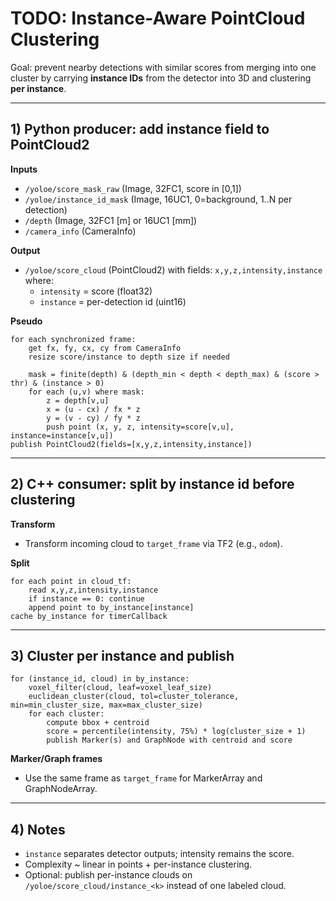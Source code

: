 # TODO: Instance-Aware PointCloud Clustering

Goal: prevent nearby detections with similar scores from merging into one cluster by carrying **instance IDs** from the detector into 3D and clustering **per instance**.

---

## 1) Python producer: add instance field to PointCloud2

**Inputs**
- `/yoloe/score_mask_raw` (Image, 32FC1, score in [0,1])
- `/yoloe/instance_id_mask` (Image, 16UC1, 0=background, 1..N per detection)
- `/depth` (Image, 32FC1 [m] or 16UC1 [mm])
- `/camera_info` (CameraInfo)

**Output**
- `/yoloe/score_cloud` (PointCloud2) with fields: `x,y,z,intensity,instance` where:
  - `intensity` = score (float32)
  - `instance`  = per-detection id (uint16)

**Pseudo**
```
for each synchronized frame:
    get fx, fy, cx, cy from CameraInfo
    resize score/instance to depth size if needed

    mask = finite(depth) & (depth_min < depth < depth_max) & (score > thr) & (instance > 0)
    for each (u,v) where mask:
        z = depth[v,u]
        x = (u - cx) / fx * z
        y = (v - cy) / fy * z
        push point (x, y, z, intensity=score[v,u], instance=instance[v,u])
publish PointCloud2(fields=[x,y,z,intensity,instance])
```

---

## 2) C++ consumer: split by instance id before clustering

**Transform**
- Transform incoming cloud to `target_frame` via TF2 (e.g., `odom`).

**Split**
```
for each point in cloud_tf:
    read x,y,z,intensity,instance
    if instance == 0: continue
    append point to by_instance[instance]
cache by_instance for timerCallback
```

---

## 3) Cluster per instance and publish

```
for (instance_id, cloud) in by_instance:
    voxel_filter(cloud, leaf=voxel_leaf_size)
    euclidean_cluster(cloud, tol=cluster_tolerance, min=min_cluster_size, max=max_cluster_size)
    for each cluster:
        compute bbox + centroid
        score = percentile(intensity, 75%) * log(cluster_size + 1)
        publish Marker(s) and GraphNode with centroid and score
```

**Marker/Graph frames**
- Use the same frame as `target_frame` for MarkerArray and GraphNodeArray.

---

## 4) Notes

- `instance` separates detector outputs; intensity remains the score.
- Complexity ~ linear in points + per-instance clustering.
- Optional: publish per-instance clouds on `/yoloe/score_cloud/instance_<k>` instead of one labeled cloud.
